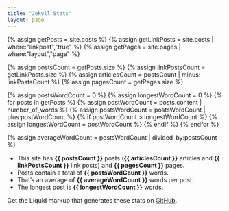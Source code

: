 ```yaml
---
title: "Jekyll Stats"
layout: page
---
```


{% assign getPosts = site.posts %}
{% assign getLinkPosts = site.posts | where:"linkpost","true" %}
{% assign getPages = site.pages | where:"layout","page" %}

{% assign postsCount = getPosts.size %}
{% assign linkPostsCount = getLinkPosts.size %}
{% assign articlesCount = postsCount | minus: linkPostsCount %}
{% assign pagesCount = getPages.size %}

{% assign postsWordCount = 0 %}
{% assign longestWordCount = 0 %}
{% for posts in getPosts %}
    {% assign postWordCount = posts.content | number_of_words %}
    {% assign postsWordCount = postsWordCount | plus:postWordCount %}
    {% if postWordCount > longestWordCount %}
        {% assign longestWordCount = postWordCount %}
    {% endif %}
{% endfor %}

{% assign averageWordCount = postsWordCount | divided_by:postsCount %}

- This site has **{{ postsCount }}** posts (**{{ articlesCount }}** articles and **{{ linkPostsCount }}** link posts) and **{{ pagesCount }}** pages.
- Posts contain a total of **{{ postsWordCount }}** words.
- That’s an average of **{{ averageWordCount }}** words per post.
- The longest post is **{{ longestWordCount }}** words.

Get the Liquid markup that generates these stats on [GitHub](https://raw.githubusercontent.com/danleech/danleech.com/gh-pages/projects/jekyll-stats/index.md).